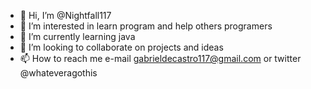 - 👋 Hi, I’m @Nightfall117
- 👀 I’m interested in learn program and help others programers
- 🌱 I’m currently learning java 
- 💞️ I’m looking to collaborate on projects and ideas 
- 📫 How to reach me e-mail gabrieldecastro117@gmail.com or twitter @whateveragothis 


